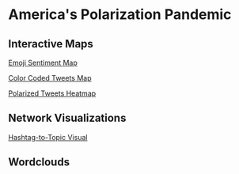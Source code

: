 # America's Polarization Pandemic

## Interactive Maps
[Emoji Sentiment Map](/maps/final_emoji_tweet_map.html)

[Color Coded Tweets Map](/maps/tweet_map.html)

[Polarized Tweets Heatmap](/maps/us_centered_polarization_heatmap.html)

## Network Visualizations
[Hashtag-to-Topic Visual](/networks/hashtag-to-topic.md)

## Wordclouds


